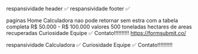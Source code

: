respansividade header ✅
respansividade footer ✅

paginas
    Home
    Calculadora
        nao pode retornar sem estra com a tabela completa
         R$ 50.000 - R$ 100.000  valores 500 toneladas
         hectares de areas recuperadas 
    Curiosidade
    Equipe ✅
    Contato!!!!!!!!!!
        https://formsubmit.co/

respansividade
    Calculadora ✅
    Curiosidade
    Equipe ✅ 
    Contato!!!!!!!!!!
